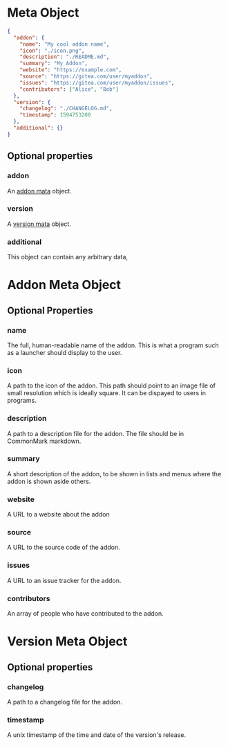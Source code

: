 # Meta Object

```json
{
  "addon": {
    "name": "My cool addon name",
    "icon": "./icon.png",
    "description": "./README.md",
    "summary": "My Addon",
    "website": "https://example.com",
    "source": "https://gitea.com/user/myaddon",
    "issues": "https://gitea.com/user/myaddon/issues",
    "contributors": ["Alice", "Bob"]
  },
  "version": {
    "changelog": "./CHANGELOG.md",
    "timestamp": 1594753200
  },
  "additional": {}
}
```

## Optional properties

### addon

An [addon mata](#addon-meta-object) object.

### version

A [version mata](#version-meta-object) object.

### additional

This object can contain any arbitrary data,

# Addon Meta Object

## Optional Properties

### name

The full, human-readable name of the addon. This is what a program such as a launcher should
display to the user.

### icon

A path to the icon of the addon. This path should point to an image file of small resolution
which is ideally square. It can be dispayed to users in programs.

### description

A path to a description file for the addon. The file should be in CommonMark markdown.

### summary

A short description of the addon, to be shown in lists and menus where the addon is shown aside others.

### website

A URL to a website about the addon

### source

A URL to the source code of the addon.

### issues

A URL to an issue tracker for the addon.

### contributors

An array of people who have contributed to the addon.

# Version Meta Object

## Optional properties

### changelog

A path to a changelog file for the addon.

### timestamp

A unix timestamp of the time and date of the version's release.
